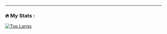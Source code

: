 ---

### :fire: My Stats :
[![Top Langs](https://github-readme-stats.vercel.app/api/top-langs/?username=miliinwine&layout=compact&theme=vision-friendly-dark)](https://github.com/anuraghazra/github-readme-stats)
